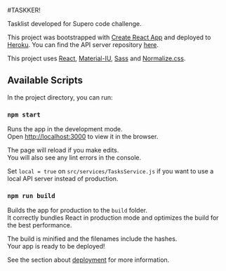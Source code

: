 #TASKKER!

Tasklist developed for Supero code challenge.

This project was bootstrapped with [Create React App](https://github.com/facebook/create-react-app) and deployed to [Heroku](https://www.heroku.com/).
You can find the API server repository [here](https://github.com/fabiolenzi/supero-api).

This project uses [React](https://reactjs.org/), [Material-IU](https://material-ui.com/), [Sass](https://sass-lang.com/) and [Normalize.css](https://necolas.github.io/normalize.css/).

## Available Scripts

In the project directory, you can run:

### `npm start`

Runs the app in the development mode.<br />
Open [http://localhost:3000](http://localhost:3000) to view it in the browser.

The page will reload if you make edits.<br />
You will also see any lint errors in the console.

Set `local = true` on `src/services/TasksService.js` if you want to use a local API server instead of production.

### `npm run build`

Builds the app for production to the `build` folder.<br />
It correctly bundles React in production mode and optimizes the build for the best performance.

The build is minified and the filenames include the hashes.<br />
Your app is ready to be deployed!

See the section about [deployment](https://facebook.github.io/create-react-app/docs/deployment) for more information.
